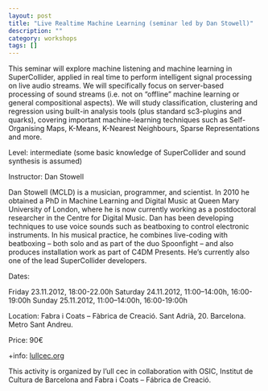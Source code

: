 ```yaml
---
layout: post
title: "Live Realtime Machine Learning (seminar led by Dan Stowell)"
description: ""
category: workshops
tags: []
---
```


This seminar will explore machine listening and machine learning in SuperCollider, applied in real time to perform intelligent signal processing on live audio streams. We will specifically focus on server-based processing of sound streams (i.e. not on “offline” machine learning or general compositional aspects). We will study classification, clustering and regression using built-in analysis tools (plus standard sc3-plugins and quarks), covering important machine-learning techniques such as Self-Organising Maps, K-Means, K-Nearest Neighbours, Sparse Representations and more.

Level: intermediate (some basic knowledge of SuperCollider and sound synthesis is assumed)

Instructor: Dan Stowell

Dan Stowell (MCLD) is a musician, programmer, and scientist. In 2010 he obtained a PhD in Machine Learning and Digital Music at Queen Mary University of London, where he is now currently working as a postdoctoral researcher in the Centre for Digital Music. Dan has been developing techniques to use voice sounds such as beatboxing to control electronic instruments. In his musical practice, he combines live-coding with beatboxing – both solo and as part of the duo Spoonfight – and also produces installation work as part of C4DM Presents. He’s currently also one of the lead SuperCollider developers.

Dates:

Friday 23.11.2012, 18:00-22.00h
Saturday 24.11.2012, 11:00–14:00h, 16:00-19:00h
Sunday 25.11.2012, 11:00–14:00h, 16:00-19:00h

Location: Fabra i Coats – Fàbrica de Creació. Sant Adrià, 20. Barcelona. Metro Sant Andreu.

Price: 90€

+info: [lullcec.org](http://lullcec.org/en/2012/workshops/aprenentatge-artificial-en-temps-real/)

This activity is organized by l’ull cec in collaboration with OSIC, Institut de Cultura de Barcelona and Fabra i Coats – Fábrica de Creació.